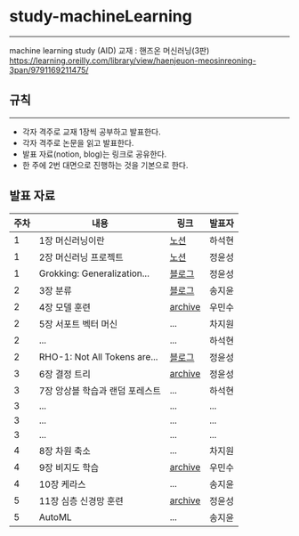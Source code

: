 # study-machineLearning
---
machine learning study (AID)
교재 : 핸즈온 머신러닝(3판)
<https://learning.oreilly.com/library/view/haenjeuon-meosinreoning-3pan/9791169211475/>

## 규칙
---
* 각자 격주로 교재 1장씩 공부하고 발표한다.
* 각자 격주로 논문을 읽고 발표한다.
* 발표 자료(notion, blog)는 링크로 공유한다.
* 한 주에 2번 대면으로 진행하는 것을 기본으로 한다.

## 발표 자료
|주차|내용|링크|발표자|
|---|----|---|---|
|1|1장 머신러닝이란|[노션](https://attractive-share-bc1.notion.site/1-2024-04-242b154be4fa448684f1937dd97aee34)|하석현|
|1|2장 머신러닝 프로젝트|[노션](https://www.notion.so/hands-on-machine-learning-2-f9abe273f5454a9984c04fe1ed79b451?pvs=4)|정윤성|
|1|Grokking: Generalization...|[블로그](https://yunseong.tistory.com/entry/Grokking-Generalization-Beyond-Overfitting-on-Small-Algorithmic-Datasets-논문-리뷰)|정윤성|
|2|3장 분류|[블로그](https://ai0-0jiyun.tistory.com/2)|송지윤|
|2|4장 모델 훈련|[archive](./presentation_archive)|우민수|
|2|5장 서포트 벡터 머신|...|차지원|
|2|...|...|하석현|
|2|RHO-1: Not All Tokens are...|[블로그](https://yunseong.tistory.com/entry/RHO-1-Not-All-Tokens-are-What-You-Need-%EB%85%BC%EB%AC%B8-%EB%A6%AC%EB%B7%B0)|정윤성|
|3|6장 결정 트리|[archive](./presentation_archive)|정윤성|
|3|7장 앙상블 학습과 랜덤 포레스트|...|하석현|
|3|...|...|...|
|3|...|...|...|
|3|...|...|...|
|4|8장 차원 축소|...|차지원|
|4|9장 비지도 학습|[archive](./presentation_archive)|우민수|
|4|10장 케라스|...|송지윤|
|5|11장 심층 신경망 훈련|[archive](./presentation_archive)|정윤성|
|5|AutoML|...|송지윤|
